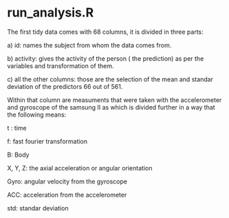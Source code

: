 # run_analysis.R

The first tidy data comes with 68 columns, it is divided in three parts:

a) id: names the subject from whom the data comes from.

b) activity: gives the activity of the person ( the prediction) as per the variables and transformation of them.

c) all the other columns: those are the selection of the mean and standar deviation of the predictors 66 out of 561.


Within that column are measuments that were taken with the accelerometer and gyroscope of the samsung II as
which is divided further in a way that the following means:

t : time

f: fast fourier transformation

B: Body

X, Y, Z: the axial acceleration or angular orientation

Gyro: angular velocity from the gyroscope

ACC: acceleration from the accelerometer

std: standar deviation
